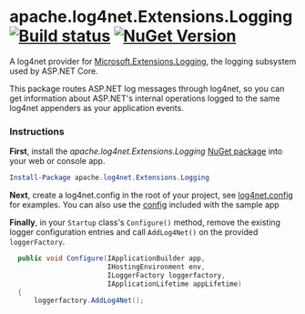 # apache.log4net.Extensions.Logging [![Build status](https://ci.appveyor.com/api/projects/status/qw5j3ikk8ol2m5sp?svg=true)](https://ci.appveyor.com/project/joshclark/apache-log4net-Extensions-Logging/history) [![NuGet Version](http://img.shields.io/nuget/v/apache.log4net.Extensions.Logging.svg?style=flat)](https://www.nuget.org/packages/apache.log4net.Extensions.Logging/) 


A log4net provider for [Microsoft.Extensions.Logging](https://www.nuget.org/packages/Microsoft.Extensions.Logging), the logging subsystem used by ASP.NET Core.

This package routes ASP.NET log messages through log4net, so you can get information about ASP.NET's internal operations logged to the same log4net appenders as your application events.

### Instructions

**First**, install the _apache.log4net.Extensions.Logging_ [NuGet package](https://www.nuget.org/packages/apache.log4net.Extensions.Logging) into your web or console app. 

```powershell
Install-Package apache.log4net.Extensions.Logging 
```

**Next**, create a log4net.config in the root of your project, see [log4net.config](https://logging.apache.org/log4net/release/manual/configuration.html) for examples.  You can also use the [config](https://github.com/joshclark/apache.log4net.Extensions.Logging/blob/master/samples/SampleWebApp/log4net.config) included with the sample app  


**Finally**, in your `Startup` class's `Configure()` method, remove the existing logger configuration entries and
call `AddLog4Net()` on the provided `loggerFactory`.

```c#
  public void Configure(IApplicationBuilder app,
                        IHostingEnvironment env,
                        ILoggerFactory loggerfactory,
                        IApplicationLifetime appLifetime)
  {
      loggerfactory.AddLog4Net();
      
```






